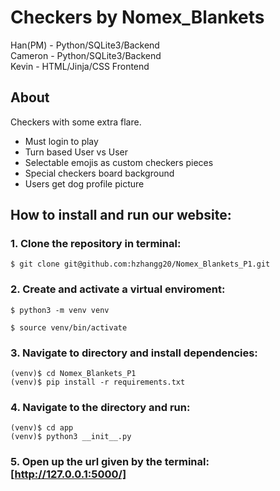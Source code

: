 # Checkers by Nomex_Blankets  
Han(PM) - Python/SQLite3/Backend  
Cameron - Python/SQLite3/Backend  
Kevin   - HTML/Jinja/CSS Frontend  

## About
Checkers with some extra flare.
* Must login to play
* Turn based User vs User
* Selectable emojis as custom checkers pieces
* Special checkers board background
* Users get dog profile picture

## How to install and run our website:

### 1. Clone the repository in terminal:
```
$ git clone git@github.com:hzhangg20/Nomex_Blankets_P1.git
```

### 2. Create and activate a virtual enviroment:
```
$ python3 -m venv venv

$ source venv/bin/activate
```

### 3. Navigate to directory and install dependencies:
```
(venv)$ cd Nomex_Blankets_P1
(venv)$ pip install -r requirements.txt  
```

### 4. Navigate to the directory and run:
```
(venv)$ cd app
(venv)$ python3 __init__.py
```

### 5. Open up the url given by the terminal: [http://127.0.0.1:5000/]
